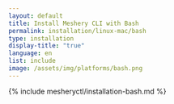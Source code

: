 ```yaml
---
layout: default
title: Install Meshery CLI with Bash
permalink: installation/linux-mac/bash
type: installation
display-title: "true"
language: en
list: include
image: /assets/img/platforms/bash.png
---
```


{% include mesheryctl/installation-bash.md %}
